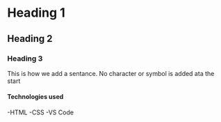 # Heading 1
## Heading 2
### Heading 3
This is how we add a sentance. No character or symbol is added ata the start
 
 #### Technologies used

 -HTML
 -CSS
 -VS Code

